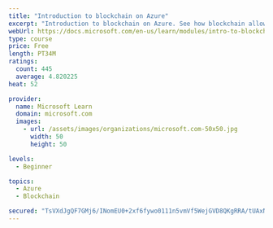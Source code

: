 ```yaml
---
title: "Introduction to blockchain on Azure"
excerpt: "Introduction to blockchain on Azure. See how blockchain allows business partners to trust each other's data without a central authority. You'll also learn a bit about how blockchain works. The goal is to help you decide if blockchain is a good choice for your scenario."
webUrl: https://docs.microsoft.com/en-us/learn/modules/intro-to-blockchain/
type: course
price: Free
length: PT34M
ratings:
  count: 445
  average: 4.820225
heat: 52

provider:
  name: Microsoft Learn
  domain: microsoft.com
  images:
    - url: /assets/images/organizations/microsoft.com-50x50.jpg
      width: 50
      height: 50

levels:
  - Beginner

topics:
  - Azure
  - Blockchain

secured: "TsVXdJgQF7GMj6/INomEU0+2xf6fywo0111n5vmVf5WejGVD8QKgRRA/tUAxN0DdShTEIMEwu2UQ9N00WvanB0/D4ZU9NJ1OVOJfxwM61LByALOpauXPHzcQ8xbN1bF1V6XQC87T23OsvcP0NOYoc2xUYAUhWkGq+6bRYuG3KuA/N5KjVcu5NxGrVE4mBBMVz3YYAhVVAu0kZA1ubdveeIUhyaMfdfnGBEIkmH6gtXR0zTy+zvM/gk9X2Db1XjL1pUqfcr8fXjlzwbYGSKPDEn5gRjJoSZUdjR6ZmOiR1u2aTasyfcxq8lF0EyfLdvqoy/SJTYLhueWuILVpQi6IwrTcKA67yCyIZ33QbUY20THgg3lUWi0G2/RVTTbOO8lF8xWNaTL+Y1IZXssLYoYVyYdOKDbOK61y4K7++mlkl8w=;r4TC/61rf694AtSetHBfXQ=="
---
```



